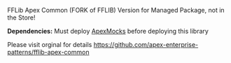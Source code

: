 FFLib Apex Common (FORK of FFLIB)
Version for Managed Package, not in the Store!

**Dependencies:** Must deploy [ApexMocks](https://github.com/apex-enterprise-patterns/fflib-apex-mocks) before deploying this library

Please visit orginal for details https://github.com/apex-enterprise-patterns/fflib-apex-common
